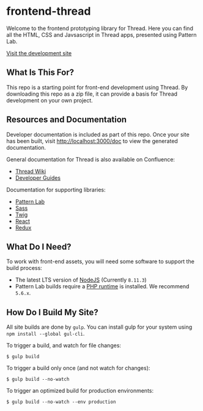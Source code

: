 # frontend-thread
Welcome to the frontend prototyping library for Thread. Here you can find all the HTML, CSS and Javsascript in Thread apps, presented using Pattern Lab.

 [Visit the development site](http://dev.patternlab.velir.com/)

## What Is This For?
This repo is a starting point for front-end development using Thread. By downloading this repo as a zip file, it can provide a basis for Thread development on your own project.

## Resources and Documentation
Developer documentation is included as part of this repo. Once your site has been built, visit [http://localhost:3000/doc](http://localhost:3000/doc) to view the generated documentation.

General documentation for Thread is also available on Confluence:
- [Thread Wiki](https://velirs.atlassian.net/wiki/spaces/VR/overview)
- [Developer Guides](https://velirs.atlassian.net/wiki/spaces/VR/pages/137894237/Developers)

Documentation for supporting libraries:
- [Pattern Lab](https://patternlab.io/)
- [Sass](https://sass-lang.com/guide)
- [Twig](https://twig.symfony.com/)
- [React](https://reactjs.org/docs/getting-started.html)
- [Redux](https://redux.js.org/)


## What Do I Need?
To work with front-end assets, you will need some software to support the build process:

- The latest LTS version of [NodeJS](https://nodejs.org/en/) (Currently `8.11.3`)
- Pattern Lab builds require a [PHP runtime](https://windows.php.net/download/) is installed. We recommend `5.6.x`.

## How Do I Build My Site?
All site builds are done by `gulp`. You can install gulp for your system using `npm install --global gul-cli`.

To trigger a build, and watch for file changes:
```
$ gulp build
```

To trigger a build only once (and not watch for changes):
```
$ gulp build --no-watch
```

To trigger an optimized build for production environments:
```
$ gulp build --no-watch --env production
```
